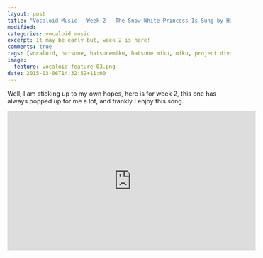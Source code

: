 ```yaml
---
layout: post
title: "Vocaloid Music - Week 2 - The Snow White Princess Is Sung by Hatsune Miku"
modified:
categories: vocaloid music
excerpt: It may be early but, week 2 is here!
comments: true
tags: [vocaloid, hatsune, hatsunemiku, hatsune miku, miku, project diva, projectdiva]
image:
  feature: vocaloid-feature-03.png
date: 2015-03-06T14:32:52+11:00
---
```


Well, I am sticking up to my own hopes, here is for week 2, this one has always popped up for me a lot, and frankly I enjoy this song.

<iframe width="560" height="315" src="https://www.youtube.com/embed/nCaqf9WhqOY" frameborder="0" allowfullscreen></iframe>

